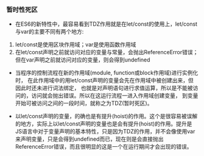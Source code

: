 ### 暂时性死区

* 在ES6的新特性中，最容易看到TDZ作用就是在let/const的使用上，let/const与var的主要不同有两个地方:
1. let/const是使用区块作用域；var是使用函数作用域
2. 在let/const声明之前就访问对应的变量与常量，会抛出ReferenceError错误；但在var声明之前就访问对应的变量，则会得到undefined

* 当程序的控制流程在新的作用域(module, function或block作用域)进行实例化时，
在此作用域中的用let/const声明的变量会先在作用域中被创建出来，但因此时还未进行词法绑定，
也就是对声明语句进行求值运算，所以是不能被访问的，访问就会抛出错误。所以在这运行流程一进入作用域创建变量，
到变量开始可被访问之间的一段时间，就称之为TDZ(暂时死区)。

* 以let/const声明的变量，的确也是有提升(hoist)的作用。这个是很容易被误解的地方，实际上以let/const声明的变量也是会有提升(hoist)的作用。提升是JS语言中对于变量声明的基本特性，只是因为TDZ的作用，并不会像使用var来声明变量，只是会得到undefined而已，现在则是会直接抛出ReferenceError错误，而且很明显的这是一个在运行期间才会出现的错误。
